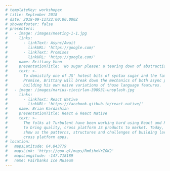 ```yaml
---
# templateKey: workshopex
# title: September 2018
# date: 2018-09-11T22:00:00.000Z
# showonfooter: false
# presenters:
#   - image: /images/meeting-1-1.jpg
#     links:
#       - linkText: Async/Await
#         linkURL: 'https://google.com/'
#       - linkText: Promises
#         linkURL: 'https://google.com/'
#     name: Brittany Vonn
#     presentationTitle: 'No sugar please: a tearing down of abstractions'
#     text: >-
#       To demistify one of JS' hotest bits of syntax sugar and the familiar
#       Promise, Brittany will break down the mechanics of both async patterns by
#       building his own naive variations of those language features.
#   - image: /images/marius-ciocirlan-398931-unsplash.jpg
#     links:
#       - linkText: React Native
#         linkURL: 'https://facebook.github.io/react-native/'
#     name: Brian Kardashian
#     presentationTitle: React & React Native
#     text: >-
#       The folks at Turbulent have been working hard using React and React-Native
#       to bring quality, cross platform JS products to market. Today, they will
#       show us the patterns, structures and challenges of building large scale
#       cross platform apps.
# location:
#   mapsLatitude: 64.843779
#   mapsLink: 'https://goo.gl/maps/Rm6ihxVrZGK2'
#   mapsLongitude: -147.718189
#   name: Fairbanks Ice Museum
---
```


